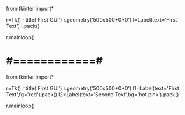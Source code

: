 from tkinter import*

r=Tk()
r.title('First GUI')
r.geometry('500x500+0+0')
l=Label(text='First Text')
l.pack()

r.mainloop()


# #============# #

from tkinter import*

r=Tk()
r.title('First GUI')
r.geometry('500x500+0+0')
l1=Label(text='First Text',fg='red').pack()
l2=Label(text='Second Text',bg='hot pink').pack()

r.mainloop()
